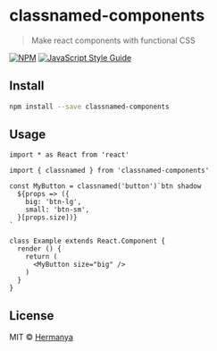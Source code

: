 # classnamed-components

> Make react components with functional CSS

[![NPM](https://img.shields.io/npm/v/classnamed-components.svg)](https://www.npmjs.com/package/classnamed-components) [![JavaScript Style Guide](https://img.shields.io/badge/code_style-standard-brightgreen.svg)](https://standardjs.com)

## Install

```bash
npm install --save classnamed-components
```

## Usage

```tsx
import * as React from 'react'

import { classnamed } from 'classnamed-components'

const MyButton = classnamed('button')`btn shadow
  ${props => ({
    big: 'btn-lg',
    small: 'btn-sm',
  }[props.size])}
`

class Example extends React.Component {
  render () {
    return (
      <MyButton size="big" />
    )
  }
}
```

## License

MIT © [Hermanya](https://github.com/Hermanya)

